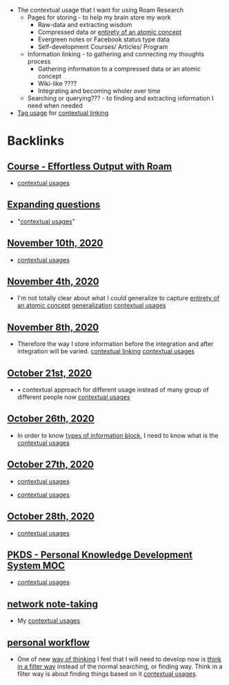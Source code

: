 - The contextual usage that I want for using Roam Research
    - Pages for storing - to help my brain store my work
        - Raw-data and extracting wisdom
        - Compressed data or [entirety of an atomic concept](<entirety of an atomic concept.md>)
        - Evergreen notes or Facebook status type data
        - Self-development Courses/ Articles/ Program
    - Information linking - to gathering and connecting my thoughts process
        - Gathering information to a compressed data or an atomic concept 
        - Wiki-like ????
        - Integrating and becoming wholer over time
    - Searching or querying??? - to finding and extracting information I need when needed
- [Tag usage](<Tag usage.md>) for [contextual linking](<contextual linking.md>)

# Backlinks
## [Course - Effortless Output with Roam](<Course - Effortless Output with Roam.md>)
- [contextual usages](<contextual usages.md>)

## [Expanding questions](<Expanding questions.md>)
- "[contextual usages](<contextual usages.md>)"

## [November 10th, 2020](<November 10th, 2020.md>)
- [contextual usages](<contextual usages.md>)

## [November 4th, 2020](<November 4th, 2020.md>)
- I'm not totally clear about what I could generalize to capture [entirety of an atomic concept](<entirety of an atomic concept.md>) [generalization](<generalization.md>) [contextual usages](<contextual usages.md>)

## [November 8th, 2020](<November 8th, 2020.md>)
- Therefore the way I store information before the integration and after integration will be varied. [contextual linking](<contextual linking.md>) [contextual usages](<contextual usages.md>)

## [October 21st, 2020](<October 21st, 2020.md>)
- •	contextual approach for different usage instead of many group of different people now [contextual usages](<contextual usages.md>)

## [October 26th, 2020](<October 26th, 2020.md>)
- In order to know [types of information block](<types of information block.md>), I need to know what is the [contextual usages](<contextual usages.md>)

## [October 27th, 2020](<October 27th, 2020.md>)
- [contextual usages](<contextual usages.md>)

- [contextual usages](<contextual usages.md>)

## [October 28th, 2020](<October 28th, 2020.md>)
- [contextual usages](<contextual usages.md>)

## [PKDS - Personal Knowledge Development System MOC](<PKDS - Personal Knowledge Development System MOC.md>)
- [contextual usages](<contextual usages.md>)

## [network note-taking](<network note-taking.md>)
- My [contextual usages](<contextual usages.md>)

## [personal workflow](<personal workflow.md>)
- One of new [way of thinking](<way of thinking.md>) I feel that I will need to develop now is [think in a filter way](<think in a filter way.md>) instead of the normal searching, or finding way. Think in a filter way is about finding things based on it [contextual usages](<contextual usages.md>).

